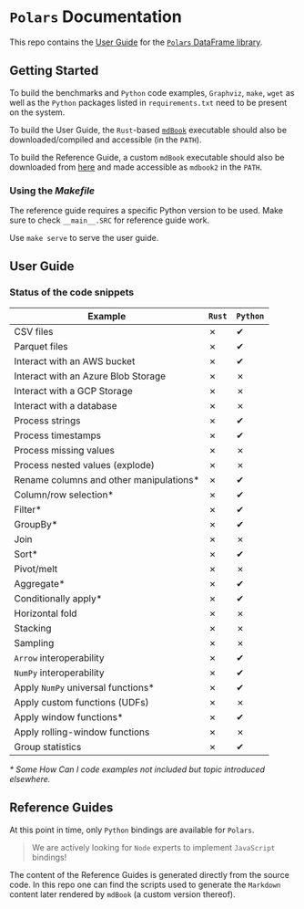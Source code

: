 # `Polars` Documentation

This repo contains the [User Guide](https://pola-rs.github.io/polars-book/) for the [`Polars` DataFrame library](https://github.com/pola-rs/polars).

## Getting Started

To build the benchmarks and `Python` code examples, `Graphviz`, `make`, `wget` as well as the `Python` packages listed in `requirements.txt` need to be present on the system.

To build the User Guide, the `Rust`-based [`mdBook`](https://github.com/rust-lang/mdBook) executable should also be downloaded/compiled and accessible (in the `PATH`).

To build the Reference Guide, a custom `mdBook` executable should also be downloaded from [here](https://github.com/ritchie46/mdBook/releases/download/api-0.0.1/mdbook) and made accessible as `mdbook2` in the `PATH`.

### Using the *Makefile*

The reference guide requires a specific Python version to be used. Make sure to check `__main__.SRC` for reference guide work.

Use `make serve` to serve the user guide.

## User Guide

### Status of the code snippets

| Example                                | `Rust` | `Python` |
|----------------------------------------|--------|----------|
| CSV files                              | ✗      | ✔        |
| Parquet files                          | ✗      | ✔        |
| Interact with an AWS bucket            | ✗      | ✔        |
| Interact with an Azure Blob Storage    | ✗      | ✗        |
| Interact with a GCP Storage            | ✗      | ✗        |
| Interact with a database               | ✗      | ✗        |
| Process strings                        | ✗      | ✔        |
| Process timestamps                     | ✗      | ✔        |
| Process missing values                 | ✗      | ✗        |
| Process nested values (explode)        | ✗      | ✗        |
| Rename columns and other manipulations*| ✗      | ✔        |
| Column/row selection*                  | ✗      | ✔        |
| Filter*                                | ✗      | ✔        |
| GroupBy*                               | ✗      | ✔        |
| Join                                   | ✗      | ✗        |
| Sort*                                  | ✗      | ✔        |
| Pivot/melt                             | ✗      | ✗        |
| Aggregate*                             | ✗      | ✔        |
| Conditionally apply*                   | ✗      | ✔        |
| Horizontal fold                        | ✗      | ✗        |
| Stacking                               | ✗      | ✗        |
| Sampling                               | ✗      | ✗        |
| `Arrow` interoperability               | ✗      | ✔        |
| `NumPy` interoperability               | ✗      | ✔        |
| Apply `NumPy` universal functions*     | ✗      | ✔        |
| Apply custom functions (UDFs)          | ✗      | ✗        |
| Apply window functions*                | ✗      | ✔        |
| Apply rolling-window functions         | ✗      | ✗        |
| Group statistics                       | ✗      | ✔        |

_* Some How Can I code examples not included but topic introduced elsewhere._

## Reference Guides

At this point in time, only `Python` bindings are available for `Polars`.

> We are actively looking for `Node` experts to implement `JavaScript` bindings!

The content of the Reference Guides is generated directly from the source code.
In this repo one can find the scripts used to generate the `Markdown` content later rendered by `mdBook` (a custom version thereof).
